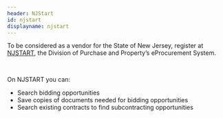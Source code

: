 ```yaml
---
header: NJStart
id: njstart
displayname: njstart
---
```


To be considered as a vendor for the State of New Jersey, register at [NJSTART](https://www.njstart.gov/bso/), the Division of Purchase and Property’s eProcurement System.

&nbsp; 

On NJSTART you can:

* Search bidding opportunities
* Save copies of documents needed for bidding opportunities
* Search existing contracts to find subcontracting opportunities
